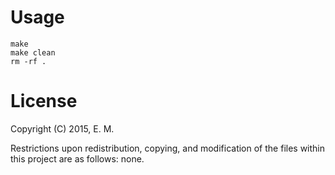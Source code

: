 Usage
=====
```
make
make clean
rm -rf .
```

License
=======
Copyright (C) 2015, E. M.

Restrictions upon redistribution, copying, and modification of the 
files within this project are as follows: none.
